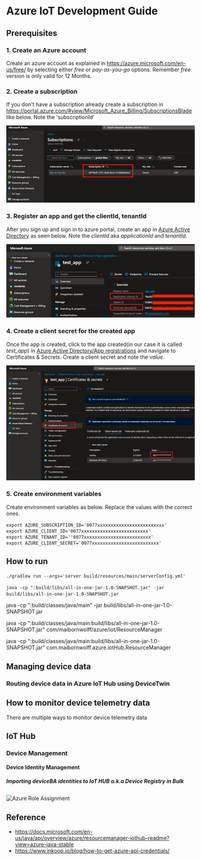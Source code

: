 # Azure IoT Development Guide

## Prerequisites
### 1. Create an Azure account 

Create an azure account as explained in https://azure.microsoft.com/en-us/free/ by selecting either *free* or *pay-as-you-go* options.
Remember *free* version is only valid for 12 Months.

### 2. Create a subscription
If you don't have a subscription already create a subscription in https://portal.azure.com/#view/Microsoft_Azure_Billing/SubscriptionsBlade like below. Note the 'subscriptionId'

![](docs/azure_SubscriptionId.png)


### 3. Register an app and get the clientId, tenantId
After you sign up and sign in to azure portal, create an app in [Azure Active Directory](https://portal.azure.com/#view/Microsoft_AAD_IAM/ActiveDirectoryMenuBlade/~/RegisteredApps) as seen below. Note the *clientId* aka *applicationId* and *tenantId*.

![](docs/azure_ClientIdTenantId.png)

### 4. Create a client secret for the created app
Once the app is created, click to the app created(in our case it is called *test_app*) in [Azure Active Directory/App registrations](https://portal.azure.com/#view/Microsoft_AAD_IAM/ActiveDirectoryMenuBlade/~/RegisteredApps) and navigate to Certificates & Secrets. Create a client secret and note the *value*.

![](docs/azure_ClientSecret.png)


### 5. Create environment variables
Create environment variables as below. Replace the values with the correct ones.

````
export AZURE_SUBSCRIPTION_ID='0077xxxxxxxxxxxxxxxxxxxxxxxxx'
export AZURE_CLIENT_ID='0077xxxxxxxxxxxxxxxxxxxxxxxxx'
export AZURE_TENANT_ID=''0077xxxxxxxxxxxxxxxxxxxxxxxxx'
export AZURE_CLIENT_SECRET='0077xxxxxxxxxxxxxxxxxxxxxxxxx'
````



## How to run
`./gradlew run --args='server build/resources/main/serverConfig.yml'`

`java -cp ":build/libs/all-in-one-jar-1.0-SNAPSHOT.jar" -jar build/libs/all-in-one-jar-1.0-SNAPSHOT.jar`

java -cp ":build/classes/java/main" -jar build/libs/all-in-one-jar-1.0-SNAPSHOT.jar

java -cp ":build/classes/java/main:build/libs/all-in-one-jar-1.0-SNAPSHOT.jar" com/maibornwolff/azure/iot/ResourceManager

java -cp ":build/classes/java/main:build/libs/all-in-one-jar-1.0-SNAPSHOT.jar" com.maibornwolff.azure.iotHub.ResourceManager

## Managing device data
### Routing device data in Azure IoT Hub using DeviceTwin


## How to monitor device telemetry data

There are multiple ways to monitor device telemetry data
## IoT Hub

### Device Management

#### Device Identity Management

##### Importing deviceBA identities to IoT HUB a.k.a Device Registry in Bulk




##
![Azure Role Assignment](https://docs.microsoft.com/en-us/azure/includes/role-based-access-control/media/scope-levels.png)



## Reference
- https://docs.microsoft.com/en-us/java/api/overview/azure/resourcemanager-iothub-readme?view=azure-java-stable
- https://www.inkoop.io/blog/how-to-get-azure-api-credentials/